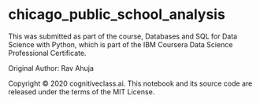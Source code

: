 # chicago_public_school_analysis

This was submitted as part of the course, Databases and SQL for Data Science with Python, which is part of the IBM Coursera Data Science Professional Certificate.

Original Author: Rav Ahuja

Copyright © 2020 cognitiveclass.ai. This notebook and its source code are released under the terms of the MIT License.
